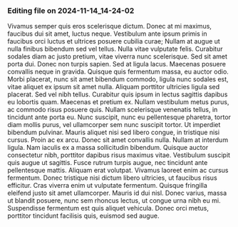 

### Editing file on 2024-11-14_14-24-02

Vivamus semper quis eros scelerisque dictum. Donec at mi maximus, faucibus dui sit amet, luctus neque. Vestibulum ante ipsum primis in faucibus orci luctus et ultrices posuere cubilia curae; Nullam at augue ut nulla finibus bibendum sed vel tellus. Nulla vitae vulputate felis. Curabitur sodales diam ac justo pretium, vitae viverra nunc scelerisque. Sed sit amet porta dui. Donec non turpis sapien. Sed at ligula lacus. Maecenas posuere convallis neque in gravida.
Quisque quis fermentum massa, eu auctor odio. Morbi placerat, nunc sit amet bibendum commodo, ligula nunc sodales est, vitae aliquet ex ipsum sit amet nulla. Aliquam porttitor ultricies ligula sed placerat. Sed vel nibh tellus. Curabitur quis ipsum in lectus sagittis dapibus eu lobortis quam. Maecenas et pretium ex. Nullam vestibulum metus purus, ac commodo risus posuere quis. Nullam scelerisque venenatis tellus, in tincidunt ante porta eu. Nunc suscipit, nunc eu pellentesque pharetra, tortor diam mollis purus, vel ullamcorper sem nunc suscipit tortor. Ut imperdiet bibendum pulvinar. Mauris aliquet nisi sed libero congue, in tristique nisi cursus.
Proin ac ex arcu. Donec sit amet convallis nulla. Nullam at interdum ligula. Nam iaculis ex a massa sollicitudin bibendum. Quisque auctor consectetur nibh, porttitor dapibus risus maximus vitae. Vestibulum suscipit quis augue ut sagittis. Fusce rutrum turpis augue, nec tincidunt ante pellentesque mattis. Aliquam erat volutpat. Vivamus laoreet enim ac cursus fermentum. Donec tristique nisi dictum libero ultricies, ut faucibus risus efficitur. Cras viverra enim ut vulputate fermentum. Quisque fringilla eleifend justo sit amet ullamcorper. Mauris id dui nisl. Donec varius, massa ut blandit posuere, nunc sem rhoncus lectus, ut congue urna nibh eu mi. Suspendisse fermentum est quis aliquet vehicula. Donec orci metus, porttitor tincidunt facilisis quis, euismod sed augue.


